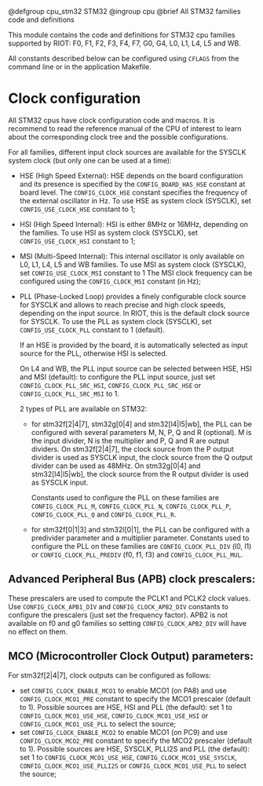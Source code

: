 @defgroup       cpu_stm32 STM32
@ingroup        cpu
@brief          All STM32 families code and definitions

This module contains the code and definitions for STM32 cpu
families supported by RIOT: F0, F1, F2, F3, F4, F7, G0, G4, L0, L1, L4, L5 and WB.

All constants described below can be configured using `CFLAGS` from the command
line or in the application Makefile.

Clock configuration
===================

All STM32 cpus have clock configuration code and macros. It is recommend to read
the reference manual of the CPU of interest to learn about the corresponding
clock tree and the possible configurations.

For all families, different input clock sources are available for the SYSCLK
system clock (but only one can be used at a time):

- HSE (High Speed External): HSE depends on the board configuration and its
  presence is specified by the `CONFIG_BOARD_HAS_HSE` constant at board level.
  The `CONFIG_CLOCK_HSE` constant specifies the frequency of the external oscillator
  in Hz.
  To use HSE as system clock (SYSCLK), set `CONFIG_USE_CLOCK_HSE` constant to 1;

- HSI (High Speed Internal): HSI is either 8MHz or 16MHz, depending
  on the families.
  To use HSI as system clock (SYSCLK), set `CONFIG_USE_CLOCK_HSI` constant to 1;

- MSI (Multi-Speed Internal): This internal oscillator is only available on L0,
  L1, L4, L5 and WB families.
  To use MSI as system clock (SYSCLK), set `CONFIG_USE_CLOCK_MSI` constant to 1
  The MSI clock frequency can be configured using the `CONFIG_CLOCK_MSI`
  constant (in Hz);

- PLL (Phase-Locked Loop) provides a finely configurable clock source for
  SYSCLK and allows to reach precise and high clock speeds, depending on the
  input source. In RIOT, this is the default clock source for SYSCLK.
  To use the PLL as system clock (SYSCLK), set `CONFIG_USE_CLOCK_PLL` constant
  to 1 (default).

  If an HSE is provided by the board, it is automatically selected as input
  source for the PLL, otherwise HSI is selected.

  On L4 and WB, the PLL input source can be selected between HSE, HSI and MSI
  (default): to configure the PLL input source, just set
  `CONFIG_CLOCK_PLL_SRC_HSI`, `CONFIG_CLOCK_PLL_SRC_HSE` or
  `CONFIG_CLOCK_PLL_SRC_MSI` to 1.

  2 types of PLL are available on STM32:
  - for stm32f[2|4|7], stm32g[0|4] and stm32[l4|l5|wb], the PLL can be
    configured with several parameters M, N, P, Q and R (optional). M is the
    input divider, N is the multiplier and P, Q and R are output dividers.
    On stm32f[2|4|7], the clock source from the P output divider is used as
    SYSCLK input, the clock source from the Q output divider can be used as
    48MHz.
    On stm32g[0|4] and stm32[l4|l5|wb], the clock source from the R output
    divider is used as SYSCLK input.

    Constants used to configure the PLL on these families are
    `CONFIG_CLOCK_PLL_M`, `CONFIG_CLOCK_PLL_N`, `CONFIG_CLOCK_PLL_P`,
    `CONFIG_CLOCK_PLL_Q` and `CONFIG_CLOCK_PLL_R`.

  - for stm32f[0|1|3] and stm32l[0|1], the PLL can be configured with a
    predivider parameter and a multiplier parameter.
    Constants used to configure the PLL on these families are
    `CONFIG_CLOCK_PLL_DIV` (l0, l1) or `CONFIG_CLOCK_PLL_PREDIV` (f0, f1, f3)
    and `CONFIG_CLOCK_PLL_MUL`.

Advanced Peripheral Bus (APB) clock prescalers:
-----------------------------------------------

These prescalers are used to compute the PCLK1 and PCLK2 clock values.
Use `CONFIG_CLOCK_APB1_DIV` and `CONFIG_CLOCK_APB2_DIV` constants to configure
the prescalers (just set the frequency factor).
APB2 is not available on f0 and g0 families so setting `CONFIG_CLOCK_APB2_DIV`
will have no effect on them.

MCO (Microcontroller Clock Output) parameters:
----------------------------------------------

For stm32f[2|4|7], clock outputs can be configured as follows:
- set `CONFIG_CLOCK_ENABLE_MCO1` to enable MCO1 (on PA8) and use
  `CONFIG_CLOCK_MCO1_PRE` constant to specify the MCO1 prescaler (default to 1).
  Possible sources are HSE, HSI and PLL (the default): set 1 to
  `CONFIG_CLOCK_MCO1_USE_HSE`, `CONFIG_CLOCK_MCO1_USE_HSI` or
  `CONFIG_CLOCK_MCO1_USE_PLL` to select the source;
- set `CONFIG_CLOCK_ENABLE_MCO2` to enable MCO1 (on PC9) and use
  `CONFIG_CLOCK_MCO2_PRE` constant to specify the MCO2 prescaler (default to 1).
  Possible sources are HSE, SYSCLK, PLLI2S and PLL (the default): set 1 to
  `CONFIG_CLOCK_MCO1_USE_HSE`, `CONFIG_CLOCK_MCO1_USE_SYSCLK`,
  `CONFIG_CLOCK_MCO1_USE_PLLI2S` or `CONFIG_CLOCK_MCO1_USE_PLL` to select the
  source;

